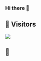 ### Hi there 👋

## 👀  Visitors
<img src="https://profile-counter.glitch.me/KF5135/count.svg" />

## 🧠
